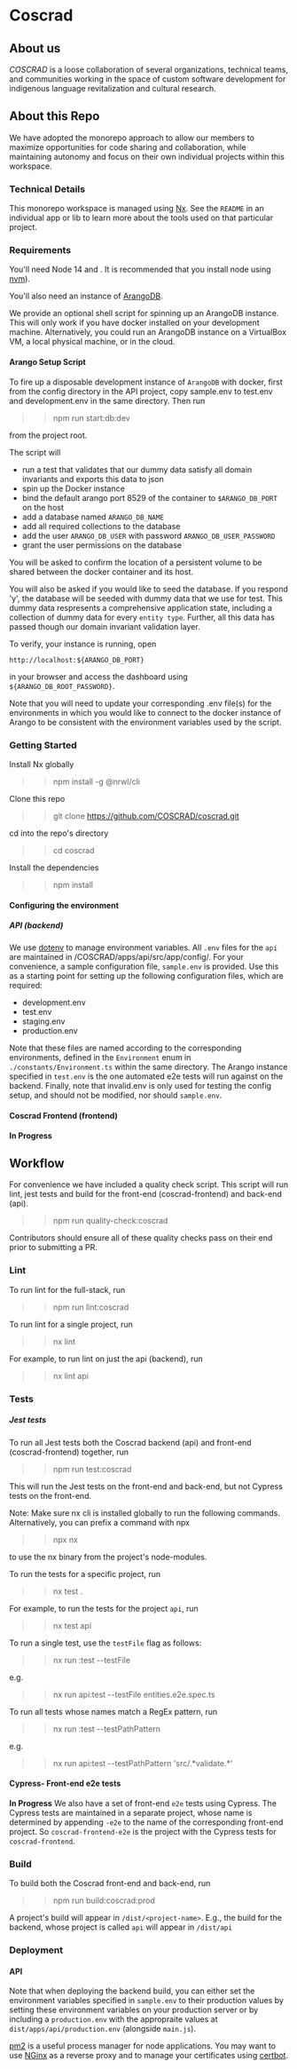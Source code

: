 # Coscrad

## About us

_COSCRAD_ is a loose collaboration of several organizations, technical teams, and communities working in the space of custom software development for indigenous language revitalization and cultural research.

<!-- TODO List member organizations \ projects -->

## About this Repo

We have adopted the monorepo approach to allow our members to maximize opportunities for code sharing and collaboration, while maintaining autonomy and focus on their own individual projects within this workspace.

### Technical Details

This monorepo workspace is managed using [Nx](https://nx.dev). See the `README` in an individual app or lib to learn more about the tools used on that particular project.

### Requirements

You'll need Node 14 and . It is recommended that you install node using [nvm](https://github.com/nvm-sh/nvm)).

You'll also need an instance of [ArangoDB](https://www.arangodb.com/). 

We provide an optional shell script for spinning up an ArangoDB instance. This will only work if you have docker installed on your development machine. Alternatively, you could run an ArangoDB instance on a VirtualBox VM, a local physical machine, or in the cloud.

#### Arango Setup Script

To fire up a disposable development instance of `ArangoDB` with docker, first from the config directory in the API project, copy sample.env to test.env and development.env in the same directory.  Then run

> > npm run start:db:dev

from the project root.

The script will

-   run a test that validates that our dummy data satisfy all domain invariants and
    exports this data to json
-   spin up the Docker instance
-   bind the default arango port 8529 of the container to `$ARANGO_DB_PORT` on the host
-   add a database named `ARANGO_DB_NAME`
-   add all required collections to the database
-   add the user `ARANGO_DB_USER` with password `ARANGO_DB_USER_PASSWORD`
-   grant the user permissions on the database

You will be asked to confirm the location of a persistent volume to be shared
between the docker container and its host.

You will also be asked if you would like to seed the database. If you respond 'y',
the database will be seeded with dummy data that we use for test. This dummy data
respresents a comprehensive application state, including a collection of dummy
data for every `entity type`. Further, all this data has passed though our
domain invariant validation layer.

To verify, your instance is running, open

```
http://localhost:${ARANGO_DB_PORT}
```

in your browser and access the dashboard using `${ARANGO_DB_ROOT_PASSWORD}`.

Note that you will need to update your corresponding .env file(s) for the
environments in which you would like to connect to the docker instance of Arango
to be consistent with the environment variables used by the script.

### Getting Started

Install Nx globally

> > npm install -g @nrwl/cli

Clone this repo

> > git clone https://github.com/COSCRAD/coscrad.git

cd into the repo's directory

> > cd coscrad

Install the dependencies

> > npm install

#### Configuring the environment

##### API (backend)

We use [dotenv](https://www.npmjs.com/package/dotenv) to manage environment variables. All `.env` files for the `api` are maintained in
/COSCRAD/apps/api/src/app/config/. For your convenience, a sample configuration file, `sample.env` is provided. Use this as a starting point for setting up the following configuration files, which are required:

-   development.env
-   test.env
-   staging.env
-   production.env

Note that these files are named according to the corresponding environments, defined in the `Environment` enum in `./constants/Environment.ts` within the same directory. The Arango instance
specified in `test.env` is the one automated e2e tests will run against on the backend.
Finally, note that invalid.env is only used for testing the config setup, and should
not be modified, nor should `sample.env`.

#### Coscrad Frontend (frontend)

**In Progress**

## Workflow

For convenience we have included a quality check script. This script will run lint, jest tests and build for the front-end (coscrad-frontend) and back-end (api).

> > npm run quality-check:coscrad

Contributors should ensure all of these quality checks pass on their end prior to submitting a PR.

### Lint

To run lint for the full-stack, run

> > npm run lint:coscrad

To run lint for a single project, run

> > nx lint <project-name>

For example, to run lint on just the api (backend), run

> > nx lint api

### Tests

##### Jest tests

To run all Jest tests both the Coscrad backend (api) and front-end (coscrad-frontend) together,
run

> > npm run test:coscrad

This will run the Jest tests on the front-end and back-end, but not Cypress tests
on the front-end.

Note: Make sure nx cli is installed globally to run the following commands. Alternatively,
you can prefix a command with npx

> > npx nx <command>

to use the nx binary from the project's node-modules.

To run the tests for a specific project, run

> > nx test <project-name>.

For example, to run the tests for the project `api`, run

> > nx test api

To run a single test, use the `testFile` flag as follows:

> > nx run <project-name>:test --testFile <name-of-test-file>

e.g.

> > nx run api:test --testFile entities.e2e.spec.ts

To run all tests whose names match a RegEx pattern, run

> > nx run <project-name>:test --testPathPattern <regex-to-match-file-paths>

e.g.

> > nx run api:test --testPathPattern 'src/.\*validate.\*'

#### Cypress- Front-end e2e tests

**In Progress**
We also have a set of front-end `e2e` tests using Cypress. The Cypress tests
are maintained in a separate project, whose name is determined by appending
`-e2e` to the name of the corresponding front-end project. So `coscrad-frontend-e2e`
is the project with the Cypress tests for `coscrad-frontend`.

<!-- TODO Add License info \ choose open source license -->

### Build

To build both the Coscrad front-end and back-end, run

> > npm run build:coscrad:prod

A project's build will appear in `/dist/<project-name>`. E.g., the build for the
backend, whose project is called `api` will appear in `/dist/api`

### Deployment

#### API

Note that when deploying the backend build, you can either set the environment
variables specified in `sample.env` to their production values by setting these
environment variables on your production server or by including a `production.env`
with the appropraite values at `dist/apps/api/production.env` (alongside `main.js`).

<!-- TODO Replace this with more opinionated, detailed deployment suggestions -->

[pm2](https://www.npmjs.com/package/pm2) is a useful process manager for node
applications. You may want to use [NGinx](https://www.nginx.com/) as a reverse proxy and to manage your
certificates using [certbot](https://certbot.eff.org/).
